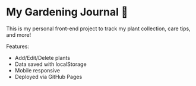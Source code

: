 # My Gardening Journal 🌿
This is my personal front-end project to track my plant collection, care tips, and more!

Features:
- Add/Edit/Delete plants
- Data saved with localStorage
- Mobile responsive
- Deployed via GitHub Pages
